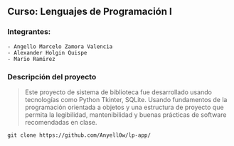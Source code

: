 ## Curso: Lenguajes de Programación I
### Integrantes:
	- Angello Marcelo Zamora Valencia
	- Alexander Holgin Quispe
	- Mario Ramirez

### Descripción del proyecto
> Este proyecto de sistema de biblioteca fue desarrollado usando tecnologías como Python Tkinter, SQLite. Usando fundamentos de la programación orientada a objetos y una estructura de proyecto que permita la legibilidad, mantenibilidad y buenas prácticas de software recomendadas en clase.



`git clone https://github.com/Anyell0w/lp-app/`

